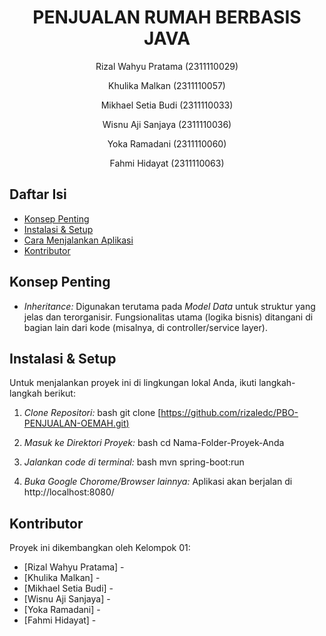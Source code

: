 # <h1 align="center">PENJUALAN RUMAH BERBASIS JAVA</h1>
<p align="center">Rizal Wahyu Pratama (2311110029)</p>
<p align="center">Khulika Malkan (2311110057)</p>
<p align="center">Mikhael Setia Budi (2311110033)</p>
<p align="center">Wisnu Aji Sanjaya (2311110036)</p>
<p align="center">Yoka Ramadani (2311110060)</p>
<p align="center">Fahmi Hidayat (2311110063)</p>

## Daftar Isi
- [Konsep Penting](#konsep-penting)
- [Instalasi & Setup](#instalasi--setup)
- [Cara Menjalankan Aplikasi](#cara-menjalankan-aplikasi)
- [Kontributor](#kontributor)

## Konsep Penting
- *Inheritance:* Digunakan terutama pada *Model Data* untuk struktur yang jelas dan terorganisir. Fungsionalitas utama (logika bisnis) ditangani di bagian lain dari kode (misalnya, di controller/service layer).

## Instalasi & Setup
Untuk menjalankan proyek ini di lingkungan lokal Anda, ikuti langkah-langkah berikut:
1.  *Clone Repositori:*
    bash
    git clone [[https://github.com/rizaledc/PBO-PENJUALAN-OEMAH.git)](https://github.com/rizaledc/PBO-PENJUALAN-OEMAH.git)
    
2.  *Masuk ke Direktori Proyek:*
    bash
    cd Nama-Folder-Proyek-Anda
    
3.  *Jalankan code di terminal:*
        bash
        mvn spring-boot:run
        
4.  *Buka Google Chorome/Browser lainnya:*
    Aplikasi akan berjalan di http://localhost:8080/


## Kontributor
Proyek ini dikembangkan oleh Kelompok 01:
- [Rizal Wahyu Pratama] - 
- [Khulika Malkan] - 
- [Mikhael Setia Budi] -
- [Wisnu Aji Sanjaya] - 
- [Yoka Ramadani] - 
- [Fahmi Hidayat] - 

